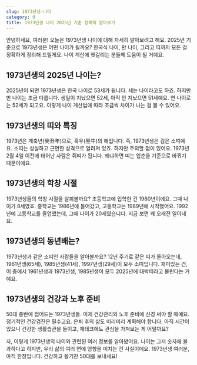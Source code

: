 ```yaml
---
slug: 1973년생-나이
category: 0
title: 1973년생 나이 2025년 기준 정확히 알아보기
---
```


안녕하세요, 여러분! 오늘은 1973년생 나이에 대해 자세히 알아보려고 해요. 2025년 기준으로 1973년생은 어떤 나이가 될까요? 한국식 나이, 만 나이, 그리고 띠까지 모든 걸 정확하게 정리해 드릴게요. 나이 계산에 헷갈리는 분들께 도움이 될 거예요.

## 1973년생의 2025년 나이는?

2025년이 되면 1973년생은 한국 나이로 53세가 됩니다. 세는 나이라고도 하죠. 하지만 만 나이는 조금 다릅니다. 생일이 지났으면 52세, 아직 안 지났으면 51세예요. 연 나이로는 52세가 되고요. 이렇게 나이 계산법에 따라 조금씩 차이가 나는 걸 볼 수 있어요.

## 1973년생의 띠와 특징

1973년은 계축년(癸丑年)으로, 흑우(黑牛)의 해입니다. 즉, 1973년생은 검은 소띠예요. 소띠는 성실하고 근면한 성격으로 알려져 있죠. 하지만 주의할 점이 있어요. 1973년 2월 4일 이전에 태어난 사람은 쥐띠가 됩니다. 왜냐하면 띠는 입춘을 기준으로 바뀌기 때문이에요.

## 1973년생의 학창 시절

1973년생들의 학창 시절을 살펴볼까요? 초등학교에 입학한 건 1980년이에요. 그때 나이가 8세였죠. 중학교는 1986년에 들어갔고, 고등학교는 1989년에 시작했어요. 1992년에 고등학교를 졸업했는데, 그때 나이가 20세였습니다. 지금 보면 꽤 오래전 일이네요.

## 1973년생의 동년배는?

1973년생과 같은 소띠인 사람들을 알아볼까요? 12년 주기로 같은 띠가 돌아오는데, 1961년생(65세), 1985년생(41세), 1997년생(29세)이 모두 소띠입니다. 재미있는 건, 이 중에서 1961년생과 1973년생, 1985년생이 모두 2025년에 대박띠라고 불린다는 거예요.

## 1973년생의 건강과 노후 준비

50대 중반에 접어드는 1973년생들. 이제 건강관리와 노후 준비에 신경 써야 할 때예요. 정기적인 건강검진은 필수고요. 은퇴 후의 삶도 미리미리 계획해야 합니다. 아직 시간이 있으니 건강한 생활습관을 들이고, 재테크에도 관심을 가져보는 게 어떨까요?

자, 이렇게 1973년생의 나이와 관련된 여러 정보를 알아봤어요. 나이는 그저 숫자에 불과하다고 하지만, 우리 삶의 여러 면에 영향을 미치는 건 사실이에요. 1973년생 여러분, 아직 한창입니다. 건강하고 활기찬 50대를 보내세요!